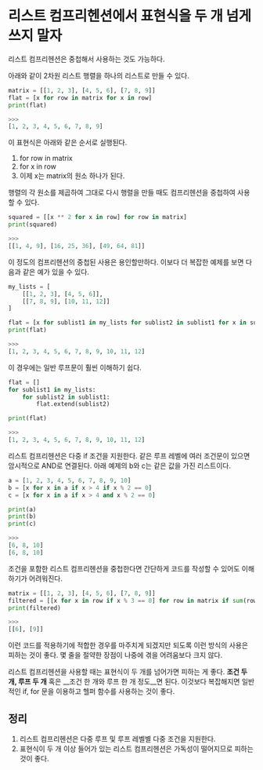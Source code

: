 # 리스트 컴프리헨션에서 표현식을 두 개 넘게 쓰지 말자

리스트 컴프리헨션은 중첩해서 사용하는 것도 가능하다.

아래와 같이 2차원 리스트 행렬을 하나의 리스트로 만들 수 있다.
```py
matrix = [[1, 2, 3], [4, 5, 6], [7, 8, 9]]
flat = [x for row in matrix for x in row]
print(flat)

>>>
[1, 2, 3, 4, 5, 6, 7, 8, 9]
```

이 표현식은 아래와 같은 순서로 실행된다.
1. for row in matrix
2. for x in row
3. 이제 x는 matrix의 원소 하나가 된다.

행렬의 각 원소를 제곱하여 그대로 다시 행렬을 만들 때도 컴프리헨션을 중첩하여 사용할 수 있다.
```py
squared = [[x ** 2 for x in row] for row in matrix]
print(squared)

>>>
[[1, 4, 9], [16, 25, 36], [49, 64, 81]]
```

이 정도의 컴프리헨션의 중첩된 사용은 용인할만하다. 이보다 더 복잡한 예제를 보면 다음과 같은 예가 있을 수 있다.
```py
my_lists = [
    [[1, 2, 3], [4, 5, 6]],
    [[7, 8, 9], [10, 11, 12]]
]

flat = [x for sublist1 in my_lists for sublist2 in sublist1 for x in sublist2]
print(flat)

>>>
[1, 2, 3, 4, 5, 6, 7, 8, 9, 10, 11, 12]
```

이 경우에는 일반 루프문이 훨씬 이해하기 쉽다.
```py
flat = []
for sublist1 in my_lists:
    for sublist2 in sublist1:
        flat.extend(sublist2)

print(flat)

>>>
[1, 2, 3, 4, 5, 6, 7, 8, 9, 10, 11, 12]
```

리스트 컴프리헨션은 다중 if 조건을 지원한다. 같은 루프 레벨에 여러 조건문이 있으면 암시적으로 AND로 연결된다. 아래 예제의 b와 c는 같은 값을 가진 리스트이다.
```py
a = [1, 2, 3, 4, 5, 6, 7, 8, 9, 10]
b = [x for x in a if x > 4 if x % 2 == 0]
c = [x for x in a if x > 4 and x % 2 == 0]

print(a)
print(b)
print(c)

>>>
[6, 8, 10]
[6, 8, 10]
```

조건을 포함한 리스트 컴프리헨션을 중첩한다면 간단하게 코드를 작성할 수 있어도 이해하기가 어려워진다.

```py
matrix = [[1, 2, 3], [4, 5, 6], [7, 8, 9]]
filtered = [[x for x in row if x % 3 == 0] for row in matrix if sum(row) >= 10]
print(filtered)

>>>
[[6], [9]]
```

이런 코드를 적용하기에 적합한 경우를 마주치게 되겠지만 되도록 이런 방식의 사용은 피하는 것이 좋다. 몇 줄을 절약한 장점이 나중에 겪을 어려움보다 크지 않다.

리스트 컴프리헨션을 사용할 때는 표현식이 두 개를 넘어가면 피하는 게 좋다. __조건 두 개, 루프 두 개__ 혹은 __조건 한 개와 루프 한 개 정도__면 된다. 이것보다 복잡해지면 일반적인 if, for 문을 이용하고 헬퍼 함수를 사용하는 것이 좋다.

## 정리
1. 리스트 컴프리헨션은 다중 루프 및 루프 레벨별 다중 조건을 지원한다.
2. 표현식이 두 개 이상 들어가 있는 리스트 컴프리헨션은 가독성이 떨어지므로 피하는 것이 좋다.
